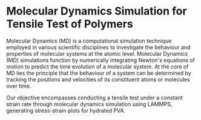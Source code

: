 # Molecular Dynamics Simulation for Tensile Test of Polymers 

Molecular Dynamics (MD) is a computational simulation technique employed in various scientific disciplines to investigate the behaviour and properties of molecular systems at the atomic level. Molecular Dynamics (MD) simulations function by numerically integrating Newton's equations of motion to predict the time evolution of a molecular system. At the core of MD lies the principle that the behaviour of a system can be determined by tracking the positions and velocities of its constituent atoms or molecules over time. 

Our objective encompasses conducting a tensile test under a constant strain rate through molecular dynamics simulation using LAMMPS, generating stress-strain plots for hydrated PVA. 

